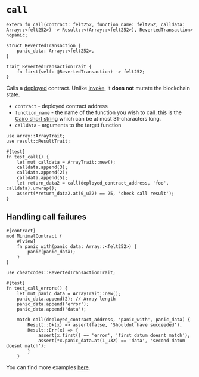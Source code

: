 # `call`

```cairo
extern fn call(contract: felt252, function_name: felt252, calldata: Array::<felt252>) -> Result::<(Array::<felt252>), RevertedTransaction> nopanic;

struct RevertedTransaction {
    panic_data: Array::<felt252>, 
}

trait RevertedTransactionTrait {
    fn first(self: @RevertedTransaction) -> felt252;
}
```

Calls a [deployed](./deploy.md) contract. Unlike [invoke](./invoke.md), it **does not** mutate the blockchain state.

- `contract` - deployed contract address
- `function_name` - the name of the function you wish to call, this is the [Cairo short string](https://www.cairo-lang.org/docs/how_cairo_works/consts.html#short-string-literals) which can be at most 31-characters long.
- `calldata` - arguments to the target function

```cairo title="Example"
use array::ArrayTrait;
use result::ResultTrait;

#[test]
fn test_call() {
    let mut calldata = ArrayTrait::new();
    calldata.append(3);
    calldata.append(2);
    calldata.append(5);
    let return_data2 = call(deployed_contract_address, 'foo', calldata).unwrap();
    assert(*return_data2.at(0_u32) == 25, 'check call result');
}
```
## Handling call failures
```cairo title="Deployed contract"
#[contract]
mod MinimalContract {
    #[view]
    fn panic_with(panic_data: Array::<felt252>) {
        panic(panic_data);
    }
}
```

```cairo title="Test"
use cheatcodes::RevertedTransactionTrait;

#[test]
fn test_call_errors() {
    let mut panic_data = ArrayTrait::new();
    panic_data.append(2); // Array length
    panic_data.append('error');
    panic_data.append('data');
    
    match call(deployed_contract_address, 'panic_with', panic_data) {
        Result::Ok(x) => assert(false, 'Shouldnt have succeeded'),
        Result::Err(x) => {
            assert(x.first() == 'error', 'first datum doesnt match');
            assert(*x.panic_data.at(1_u32) == 'data', 'second datum doesnt match');
        }
    }
```

You can find more examples [here](https://github.com/software-mansion/protostar/blob/18959214d46409be8bedd92cc6427c1945b1bcc8/tests/integration/cairo1_hint_locals/call/call_test.cairo).
